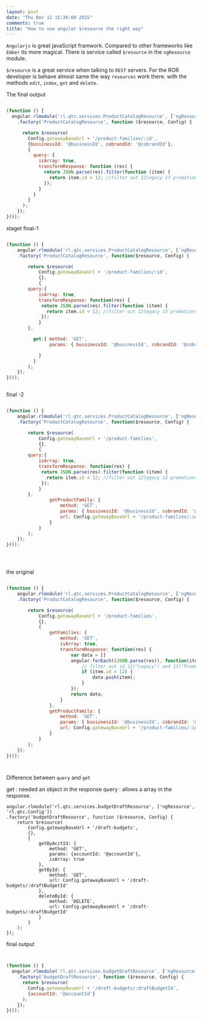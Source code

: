```yaml
---
layout: post
date: "Thu Nov 12 15:30:00 2015"
comments: true
title: "How to use angular $resource the right way"
---
```


`Angularjs` is great javaScript framwork. Compared to other frameworks like `Ember` its more magical.
There is service called `$resource` in the `ngResource` module.

`$resource` is a great service when talking to `REST` servers. For the ROR developer is behave almost same the way
`resources` work there.
with the methods `edit`, `index`, `get` and `delete`.


The final output


```javascript

(function () {
  angular.rlmodule('rl.qtc.services.ProductCatalogResource', ['ngResource', 'rl.qtc.Config'])
    .factory('ProductCatalogResource', function ($resource, Config) {

      return $resource(
        Config.gatewayBaseUrl + '/product-families/:id',
        {bussinessId: '@businessId', cobrandId: '@cobrandId'},
        {
          query: {
            isArray: true,
            transformResponse: function (res) {
              return JSON.parse(res).filter(function (item) {
                return item.id < 12; //filter out 12legacy 13 promotions
              });
            }
          }
        }
      );
    });
}());

```


staget final-1




```javascript

(function () {
	angular.rlmodule('rl.qtc.services.ProductCatalogResource', ['ngResource','rl.qtc.Config'])
	.factory('ProductCatalogResource', function($resource, Config) {

		return $resource(
			Config.gatewayBaseUrl + '/product-families/:id',
			{},
			{
        query:{
            isArray: true,
            transformResponse: function(res) {
             return JSON.parse(res).filter(function (item) {
               return item.id < 12; //filter out 12legacy 13 promotions
             });
            }
        },

		  get:{	method: 'GET',
				params: { bussinessId: '@businessId', cobrandId: '@cobrandId' },

			}
		  }
		);
	});
}());



```

final -2

```javascript

(function () {
	angular.rlmodule('rl.qtc.services.ProductCatalogResource', ['ngResource','rl.qtc.Config'])
	.factory('ProductCatalogResource', function($resource, Config) {

		return $resource(
			Config.gatewayBaseUrl + '/product-families',
			{},
			{
        query:{
            isArray: true,
            transformResponse: function(res) {
             return JSON.parse(res).filter(function (item) {
               return item.id < 12; //filter out 12legacy 13 promotions
             });
            }
        },
				getProductFamily: {
					method: 'GET',
					params: { bussinessId: '@businessId', cobrandId: '@cobrandId' },
					url: Config.gatewayBaseUrl + '/product-families/:id'
				}
			}
		);
	});
}());





```


the original


```javascript

(function () {
	angular.rlmodule('rl.qtc.services.ProductCatalogResource', ['ngResource','rl.qtc.Config'])
	.factory('ProductCatalogResource', function($resource, Config) {

		return $resource(
			Config.gatewayBaseUrl + '/product-families',
			{},
			{
				getFamilies: {
					method: 'GET',
					isArray: true,
					transformResponse: function(res) {
						var data = []
						angular.forEach((JSON.parse(res)), function(item){
							// filter out id 12("Legacy") and 13("Promotions")
							if (item.id < 12) {
								data.push(item);
							}
						});
						return data;
					}
				},
				getProductFamily: {
					method: 'GET',
					params: { bussinessId: '@businessId', cobrandId: '@cobrandId' },
					url: Config.gatewayBaseUrl + '/product-families/:id'
				}
			}
		);
	});
}());




```



Difference between `query` and `get`

get : needed an object in the response
query : allows a array in the response.




	angular.rlmodule('rl.qtc.services.budgetDraftResource', ['ngResource', 'rl.qtc.Config'])
	.factory('budgetDraftResource', function ($resource, Config) {
		return $resource(
			Config.gatewayBaseUrl + '/draft-budgets',
			{},
			{
				getByAcctId: {
					method: 'GET',
					params: {accountId: '@accountId'},
					isArray: true
				},
				getById: {
					method: 'GET',
					url: Config.gatewayBaseUrl + '/draft-budgets/:draftBudgetId'
				},
				deleteById: {
					method: 'DELETE',
					url: Config.gatewayBaseUrl + '/draft-budgets/:draftBudgetId'
				}
			}
		);
	});



final output


```javascript


(function () {
  angular.rlmodule('rl.qtc.services.budgetDraftResource', ['ngResource', 'rl.qtc.Config'])
    .factory('budgetDraftResource', function ($resource, Config) {
      return $resource(
        Config.gatewayBaseUrl + '/draft-budgets/:draftBudgetId',
        {accountId: '@accountId'}
      );
    });
}());

```
